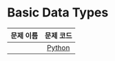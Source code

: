 # Basic Data Types

| 문제 이름 | 문제 코드 |
|:----------:|:----------:|
| []() | [Python](https://github.com/kang-heesue/algorithm/blob/main/HackerRank/Python/Basic_Data_Types) |
